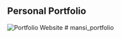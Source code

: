 ## Personal Portfolio

![Portfolio Website](https://i.ibb.co/WgPMpts/image.png)
#   m a n s i _ p o r t f o l i o  
 